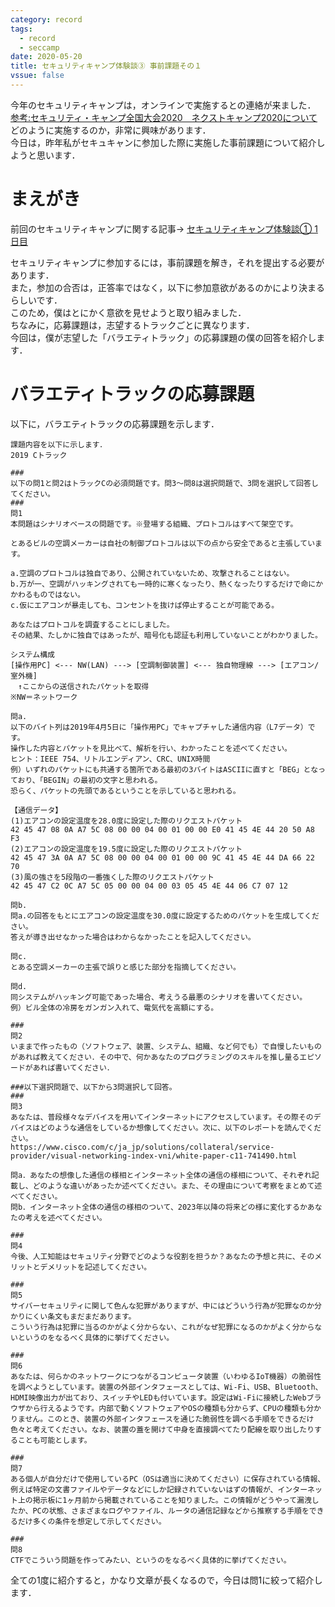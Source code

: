 ```yaml
---
category: record
tags:
  - record
  - seccamp 
date: 2020-05-20
title: セキュリティキャンプ体験談③ 事前課題その１
vssue: false
---
```


今年のセキュリティキャンプは，オンラインで実施するとの連絡が来ました．  
[参考:セキュリティ・キャンプ全国大会2020　ネクストキャンプ2020について](https://www.ipa.go.jp/jinzai/camp/2020/camp2020_zenkokunext.html#)  
どのように実施するのか，非常に興味があります．  
今日は，昨年私がセキュキャンに参加した際に実施した事前課題について紹介しようと思います．

<!-- more -->
# まえがき
前回のセキュリティキャンプに関する記事→
[セキュリティキャンプ体験談① 1日目](https://kojiros.net/posts/2020/05/14/seccamp.html)

セキュリティキャンプに参加するには，事前課題を解き，それを提出する必要があります．  
また，参加の合否は，正答率ではなく，以下に参加意欲があるのかにより決まるらしいです．  
このため，僕はとにかく意欲を見せようと取り組みました．  
ちなみに，応募課題は，志望するトラックごとに異なります．  
今回は，僕が志望した「バラエティトラック」の応募課題の僕の回答を紹介します．

# バラエティトラックの応募課題
以下に，バラエティトラックの応募課題を示します．
```
課題内容を以下に示します．
2019 Cトラック

###
以下の問1と問2はトラックCの必須問題です。問3～問8は選択問題で、3問を選択して回答してください。
###
問1
本問題はシナリオベースの問題です。※登場する組織、プロトコルはすべて架空です。

とあるビルの空調メーカーは自社の制御プロトコルは以下の点から安全であると主張しています。

a.空調のプロトコルは独自であり、公開されていないため、攻撃されることはない。
b.万が一、空調がハッキングされても一時的に寒くなったり、熱くなったりするだけで命にかかわるものではない。
c.仮にエアコンが暴走しても、コンセントを抜けば停止することが可能である。

あなたはプロトコルを調査することにしました。
その結果、たしかに独自ではあったが、暗号化も認証も利用していないことがわかりました。

システム構成
[操作用PC] <--- NW(LAN) ---> [空調制御装置] <--- 独自物理線 ---> [エアコン/室外機]
　↑ここからの送信されたパケットを取得
※NW＝ネットワーク

問a.
以下のバイト列は2019年4月5日に「操作用PC」でキャプチャした通信内容（L7データ）です。
操作した内容とパケットを見比べて、解析を行い、わかったことを述べてください。
ヒント：IEEE 754、リトルエンディアン、CRC、UNIX時間
例）いずれのパケットにも共通する箇所である最初の3バイトはASCIIに直すと「BEG」となっており、「BEGIN」の最初の文字と思われる。
恐らく、パケットの先頭であるということを示していると思われる。

【通信データ】
(1)エアコンの設定温度を28.0度に設定した際のリクエストパケット
42 45 47 08 0A A7 5C 08 00 00 04 00 01 00 00 E0 41 45 4E 44 20 50 A8 F3
(2)エアコンの設定温度を19.5度に設定した際のリクエストパケット
42 45 47 3A 0A A7 5C 08 00 00 04 00 01 00 00 9C 41 45 4E 44 DA 66 22 70
(3)風の強さを5段階の一番強くした際のリクエストパケット
42 45 47 C2 0C A7 5C 05 00 00 04 00 03 05 45 4E 44 06 C7 07 12

問b.
問a.の回答をもとにエアコンの設定温度を30.0度に設定するためのパケットを生成してください。
答えが導き出せなかった場合はわからなかったことを記入してください。

問c.
とある空調メーカーの主張で誤りと感じた部分を指摘してください。

問d.
同システムがハッキング可能であった場合、考えうる最悪のシナリオを書いてください。
例）ビル全体の冷房をガンガン入れて、電気代を高額にする。

###
問2
いままで作ったもの（ソフトウェア、装置、システム、組織、など何でも）で自慢したいものがあれば教えてください．その中で、何かあなたのプログラミングのスキルを推し量るエピソードがあれば書いてください．

###以下選択問題で、以下から3問選択して回答。
###
問3
あなたは、普段様々なデバイスを用いてインターネットにアクセスしています。その際そのデバイスはどのような通信をしているか想像してください。次に、以下のレポートを読んでください。
https://www.cisco.com/c/ja_jp/solutions/collateral/service-provider/visual-networking-index-vni/white-paper-c11-741490.html

問a．あなたの想像した通信の様相とインターネット全体の通信の様相について、それぞれ記載し、どのような違いがあったか述べてください。また、その理由について考察をまとめて述べてください。
問b．インターネット全体の通信の様相のついて、2023年以降の将来どの様に変化するかあなたの考えを述べてください。

###
問4
今後、人工知能はセキュリティ分野でどのような役割を担うか？あなたの予想と共に、そのメリットとデメリットを記述してください。

###
問5
サイバーセキュリティに関して色んな犯罪がありますが、中にはどういう行為が犯罪なのか分かりにくい条文もまだまだあります。
こういう行為は犯罪に当るのかがよく分からない、これがなぜ犯罪になるのかがよく分からないというのをなるべく具体的に挙げてください。

###
問6
あなたは、何らかのネットワークにつながるコンピュータ装置（いわゆるIoT機器）の脆弱性を調べようとしています。装置の外部インタフェースとしては、Wi-Fi、USB、Bluetooth、HDMI映像出力が出ており、スイッチやLEDも付いています。設定はWi-Fiに接続したWebブラウザから行えるようです。内部で動くソフトウェアやOSの種類も分からず、CPUの種類も分かりません。このとき、装置の外部インタフェースを通じた脆弱性を調べる手順をできるだけ色々と考えてください。なお、装置の蓋を開けて中身を直接調べてたり配線を取り出したりすることも可能とします。

###
問7
ある個人が自分だけで使用しているPC（OSは適当に決めてください）に保存されている情報、例えば特定の文書ファイルやデータなどにしか記録されていないはずの情報が、インターネット上の掲示板に1ヶ月前から掲載されていることを知りました。この情報がどうやって漏洩したか、PCの状態、さまざまなログやファイル、ルータの通信記録などから推察する手順をできるだけ多くの条件を想定して示してください。

###
問8
CTFでこういう問題を作ってみたい、というのをなるべく具体的に挙げてください。
```

全ての1度に紹介すると，かなり文章が長くなるので，今日は問1に絞って紹介します．